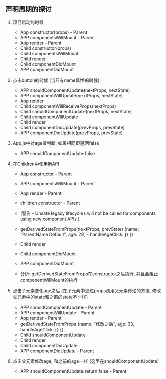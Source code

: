 ## 声明周期的探讨
 
1. 项目启动的时候
    - App constructor(props) - Parent
    - APP componentsWillMount - Parent
    - App render - Parent
    - Child constructor(props)
    - Child componentsWillMount
    - Child render
    - Child componentDidMount
    - APP componentDidMount
  
2. 点击button的时候 (当只有name属性的时候)
    - APP shouldComponentUpdate(nextProps, nextState)
    - APP componentWillUpdate(nextProps, nextState)
    - App render
    - Child componentWillReceiveProps(nextProps)
    - Child shouldComponentUpdate(nextProps, nextState)
    - Child componentWillUpdate
    - Child render
    - Child componentDidUpdate(prevProps, prevState)
    - APP componentDidUpdate(prevProps, prevState)

3. App.js中对age做判断, 如果相同即返回false
    - APP shouldComponentUpdate false

4. 在Children中使用新API
    - App constructor - Parent
    - APP componentsWillMount - Parent
    - App render - Parent
    - children constructor - Parent
    - (警告 - Unsafe legacy lifecycles will not be called for components using new component APIs.)
    - getDerivedStateFromProps(nextProps, prevState) {name: "ParentName Default", age: 22, - handleAgeClick: ƒ} {}
    - Child render
    - Child componentDidMount
    - APP componentDidMount

    - 分析: getDerivedStateFromProps在constructor之后执行, 并且会阻止componentWillMount的执行

4. 点击子元素变化age之后 (在子元素中通过props调用父元素传递的方法, 修改父元素中的state和之前的state不一样)
    - APP shouldComponentUpdate - Parent
    - APP componentWillUpdate - Parent
    - App render - Parent
    - getDerivedStateFromProps {name: "修改之后", age: 33, handleAgeClick: ƒ} {}
    - Child shouldComponentUpdate
    - Child render
    - Child componentDidUpdate
    - APP componentDidUpdate - Parent

5. 点击父元素修改age, 和之前的age一样 (这里在shouldComponentUpdate)
    - APP shouldComponentUpdate return false - Parent